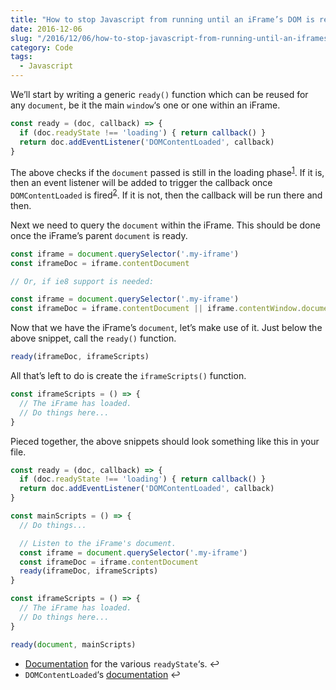 ```yaml
---
title: "How to stop Javascript from running until an iFrame’s DOM is ready"
date: 2016-12-06
slug: "/2016/12/06/how-to-stop-javascript-from-running-until-an-iframes-dom-is-ready/"
category: Code
tags:
  - Javascript
---
```


We’ll start by writing a generic `ready()` function which can be reused for any `document`, be it the main `window`‘s one or one within an iFrame.

```js
const ready = (doc, callback) => {
  if (doc.readyState !== 'loading') { return callback() }
  return doc.addEventListener('DOMContentLoaded', callback)
}
```

The above checks if the `document` passed is still in the loading phase<sup id="fnref-90-1"><a href="#fn-90-1">1</a></sup>. If it is, then an event listener will be added to trigger the callback once `DOMContentLoaded` is fired<sup id="fnref-90-2"><a href="#fn-90-2">2</a></sup>. If it is not, then the callback will be run there and then.

Next we need to query the `document` within the iFrame. This should be done once the iFrame’s parent `document` is ready.

```js
const iframe = document.querySelector('.my-iframe')
const iframeDoc = iframe.contentDocument

// Or, if ie8 support is needed:

const iframe = document.querySelector('.my-iframe')
const iframeDoc = iframe.contentDocument || iframe.contentWindow.document
```

Now that we have the iFrame’s `document`, let’s make use of it. Just below the above snippet, call the `ready()` function.

```js
ready(iframeDoc, iframeScripts)
```

All that’s left to do is create the `iframeScripts()` function.

```js
const iframeScripts = () => {
  // The iFrame has loaded.
  // Do things here...
}
```

Pieced together, the above snippets should look something like this in your file.

```js
const ready = (doc, callback) => {
  if (doc.readyState !== 'loading') { return callback() }
  return doc.addEventListener('DOMContentLoaded', callback)
}

const mainScripts = () => {
  // Do things...

  // Listen to the iFrame's document.
  const iframe = document.querySelector('.my-iframe')
  const iframeDoc = iframe.contentDocument
  ready(iframeDoc, iframeScripts)
}

const iframeScripts = () => {
  // The iFrame has loaded.
  // Do things here...
}

ready(document, mainScripts)
```

- [Documentation](https://developer.mozilla.org/en-US/docs/Web/API/Document/readyState) for the various `readyState`‘s.&nbsp;↩
- `DOMContentLoaded`‘s [documentation](https://developer.mozilla.org/en-US/docs/Web/Events/DOMContentLoaded)&nbsp;↩

